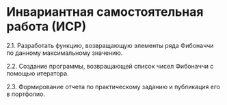 # Инвариантная самостоятельная работа (ИСР)

2.1. Разработать функцию, возвращающую элементы ряда Фибоначчи по данному максимальному значению.

2.2. Создание программы, возвращающей список чисел Фибоначчи с помощью итератора.

2.3. Формирование отчета по практическому заданию и публикация его в портфолио.
